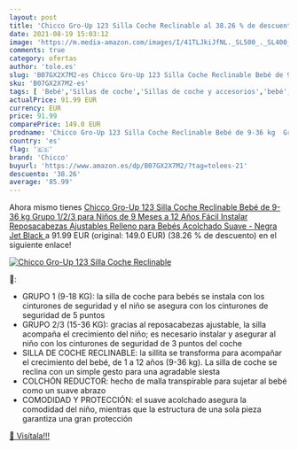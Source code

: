 ```yaml
---
layout: post
title: 'Chicco Gro-Up 123 Silla Coche Reclinable al 38.26 % de descuento'
date: 2021-08-19 15:03:12
image: 'https://m.media-amazon.com/images/I/41TLJkiJfNL._SL500_._SL400_.jpg'
comments: true
category: ofertas
author: 'tole.es'
slug: 'B07GX2X7M2-es Chicco Gro-Up 123 Silla Coche Reclinable Bebé de 9-36 kg...'
sku: 'B07GX2X7M2-es'
tags: [ 'Bebé','Sillas de coche','Sillas de coche y accesorios','bebé','bebés','chicco', ]
actualPrice: 91.99 EUR
currency: EUR
price: 91.99
comparePrice: 149.0 EUR
prodname: 'Chicco Gro-Up 123 Silla Coche Reclinable Bebé de 9-36 kg  Grupo 1/2/3 para Niños de 9 Meses a 12 Años  Fácil Instalar  Reposacabezas Ajustables  Relleno para Bebés  Acolchado Suave - Negra  Jet Black '
country: 'es'
flag: '🇪🇸'
brand: 'Chicco'
buyurl: 'https://www.amazon.es/dp/B07GX2X7M2/?tag=tolees-21'
descuento: '38.26'
average: '85.99'
---
```


Ahora mismo tienes [Chicco Gro-Up 123 Silla Coche Reclinable Bebé de 9-36 kg  Grupo 1/2/3 para Niños de 9 Meses a 12 Años  Fácil Instalar  Reposacabezas Ajustables  Relleno para Bebés  Acolchado Suave - Negra  Jet Black ](https://www.amazon.es/dp/B07GX2X7M2/?tag=tolees-21) a 91.99 EUR (original: 149.0 EUR) (38.26 %  de descuento) en el siguiente enlace!

[![Chicco Gro-Up 123 Silla Coche Reclinable](https://m.media-amazon.com/images/I/41TLJkiJfNL._SL500_._SL400_.jpg)](https://www.amazon.es/dp/B07GX2X7M2/?tag=tolees-21)

🔎:

- GRUPO 1 (9-18 KG): la silla de coche para bebés se instala con los cinturones de seguridad y el niño se asegura con los cinturones de seguridad de 5 puntos
- GRUPO 2/3 (15-36 KG): gracias al reposacabezas ajustable, la silla acompaña el crecimiento del niño; es necesario instalar y asegurar al niño con los cinturones de seguridad de 3 puntos del coche
- SILLA DE COCHE RECLINABLE: la sillita se transforma para acompañar el crecimiento del bebé, de 1 a 12 años (9-36 kg). La silla de coche se reclina con un simple gesto para una agradable siesta
- COLCHÓN REDUCTOR: hecho de malla transpirable para sujetar al bebé como un suave abrazo
- COMODIDAD Y PROTECCIÓN: el suave acolchado asegura la comodidad del niño, mientras que la estructura de una sola pieza garantiza una gran protección

[🛒 Visítala!!!](https://www.amazon.es/dp/B07GX2X7M2/?tag=tolees-21)
